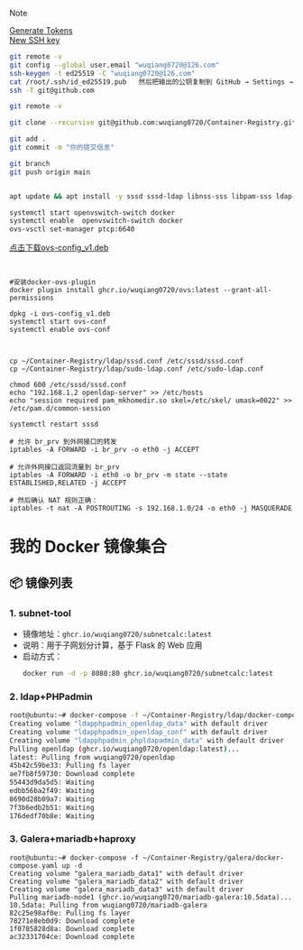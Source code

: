 > [!NOTE]
> [Generate Tokens](https://github.com/settings/tokens/)  
> [New SSH key](https://github.com/settings/ssh/new)  
```bash
git remote -v
git config --global user.email "wuqiang0720@126.com"
ssh-keygen -t ed25519 -C "wuqiang0720@126.com"
cat /root/.ssh/id_ed25519.pub   然后把输出的公钥复制到 GitHub → Settings → SSH and GPG keys → New SSH key
ssh -T git@github.com

git remote -v

git clone --recursive git@github.com:wuqiang0720/Container-Registry.git

git add .
git commit -m "你的提交信息"

git branch
git push origin main
```

```bash

apt update && apt install -y sssd sssd-ldap libnss-sss libpam-sss ldap-utils sudo-ldap openvswitch-switch docker.io docker-compose

systemctl start openvswitch-switch docker
systemctl enable  openvswitch-switch docker
ovs-vsctl set-manager ptcp:6640
```
[点击下载ovs-config_v1.deb](https://github.com/wuqiang0720/Container-Registry/raw/refs/heads/main/galera/deb-build/ovs-config_v1.deb)
```


#安装docker-ovs-plugin
docker plugin install ghcr.io/wuqiang0720/ovs:latest --grant-all-permissions

dpkg -i ovs-config_v1.deb
systemctl start ovs-conf
systemctl enable ovs-conf



cp ~/Container-Registry/ldap/sssd.conf /etc/sssd/sssd.conf
cp ~/Container-Registry/ldap/sudo-ldap.conf /etc/sudo-ldap.conf

chmod 600 /etc/sssd/sssd.conf
echo "192.168.1.2 openldap-server" >> /etc/hosts
echo "session required pam_mkhomedir.so skel=/etc/skel/ umask=0022" >> /etc/pam.d/common-session

systemctl restart sssd

# 允许 br_prv 到外网接口的转发
iptables -A FORWARD -i br_prv -o eth0 -j ACCEPT

# 允许外网接口返回流量到 br_prv
iptables -A FORWARD -i eth0 -o br_prv -m state --state ESTABLISHED,RELATED -j ACCEPT

# 然后确认 NAT 规则正确：
iptables -t nat -A POSTROUTING -s 192.168.1.0/24 -o eth0 -j MASQUERADE

```






# 我的 Docker 镜像集合

## 📦 镜像列表

### 1. subnet-tool
- 镜像地址：`ghcr.io/wuqiang0720/subnetcalc:latest`
- 说明：用于子网划分计算，基于 Flask 的 Web 应用
- 启动方式：
  ```bash
  docker run -d -p 8080:80 ghcr.io/wuqiang0720/subnetcalc:latest

### 2. ldap+PHPadmin 
  ```bash
  root@ubuntu:~# docker-compose -f ~/Container-Registry/ldap/docker-compose.yaml up -d
  Creating volume "ldapphpadmin_openldap_data" with default driver
  Creating volume "ldapphpadmin_openldap_conf" with default driver
  Creating volume "ldapphpadmin_phpldapadmin_data" with default driver
  Pulling openldap (ghcr.io/wuqiang0720/openldap:latest)...
  latest: Pulling from wuqiang0720/openldap
  45b42c59be33: Pulling fs layer
  ae7fb8f59730: Download complete
  55443d9da5d5: Waiting
  edbb56ba2f49: Waiting
  8690d28b09a7: Waiting
  7f3b6edb2b51: Waiting
  176dedf70b8e: Waiting

  ```
### 3. Galera+mariadb+haproxy
```
root@ubuntu:~# docker-compose -f ~/Container-Registry/galera/docker-compose.yaml up -d
Creating volume "galera_mariadb_data1" with default driver
Creating volume "galera_mariadb_data2" with default driver
Creating volume "galera_mariadb_data3" with default driver
Pulling mariadb-node1 (ghcr.io/wuqiang0720/mariadb-galera:10.5data)...
10.5data: Pulling from wuqiang0720/mariadb-galera
82c25e98af0e: Pulling fs layer
78271e8eb0d9: Download complete
1f0785828d8a: Download complete
ac32331704ce: Download complete
```    

